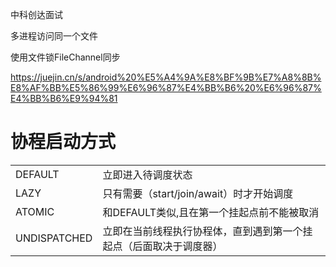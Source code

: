 

中科创达面试

多进程访问同一个文件

使用文件锁FileChannel同步

https://juejin.cn/s/android%20%E5%A4%9A%E8%BF%9B%E7%A8%8B%E8%AF%BB%E5%86%99%E6%96%87%E4%BB%B6%20%E6%96%87%E4%BB%B6%E9%94%81


# 协程启动方式

|              |                                   |
| ------------ | --------------------------------- |
| DEFAULT      | 立即进入待调度状态                         |
| LAZY         | 只有需要（start/join/await）时才开始调度      |
| ATOMIC       | 和DEFAULT类似,且在第一个挂起点前不能被取消         |
| UNDISPATCHED | 立即在当前线程执行协程体，直到遇到第一个挂起点（后面取决于调度器） |

